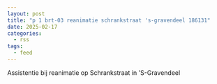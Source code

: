 ```yaml
---
layout: post
title: "p 1 brt-03 reanimatie schrankstraat 's-gravendeel 186131"
date: 2025-02-17
categories: 
  - rss
tags: 
  - feed
---
```


Assistentie bij reanimatie op Schrankstraat in 'S-Gravendeel
